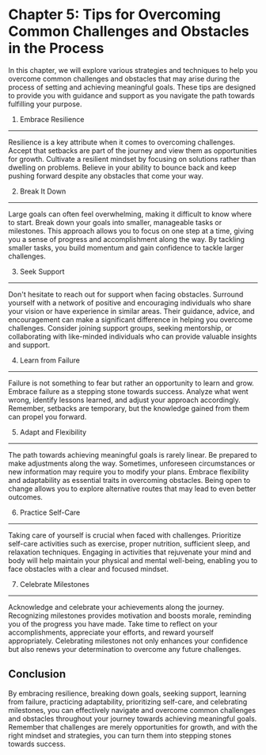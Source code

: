 Chapter 5: Tips for Overcoming Common Challenges and Obstacles in the Process
=============================================================================

In this chapter, we will explore various strategies and techniques to help you overcome common challenges and obstacles that may arise during the process of setting and achieving meaningful goals. These tips are designed to provide you with guidance and support as you navigate the path towards fulfilling your purpose.

1. Embrace Resilience
---------------------

Resilience is a key attribute when it comes to overcoming challenges. Accept that setbacks are part of the journey and view them as opportunities for growth. Cultivate a resilient mindset by focusing on solutions rather than dwelling on problems. Believe in your ability to bounce back and keep pushing forward despite any obstacles that come your way.

2. Break It Down
----------------

Large goals can often feel overwhelming, making it difficult to know where to start. Break down your goals into smaller, manageable tasks or milestones. This approach allows you to focus on one step at a time, giving you a sense of progress and accomplishment along the way. By tackling smaller tasks, you build momentum and gain confidence to tackle larger challenges.

3. Seek Support
---------------

Don't hesitate to reach out for support when facing obstacles. Surround yourself with a network of positive and encouraging individuals who share your vision or have experience in similar areas. Their guidance, advice, and encouragement can make a significant difference in helping you overcome challenges. Consider joining support groups, seeking mentorship, or collaborating with like-minded individuals who can provide valuable insights and support.

4. Learn from Failure
---------------------

Failure is not something to fear but rather an opportunity to learn and grow. Embrace failure as a stepping stone towards success. Analyze what went wrong, identify lessons learned, and adjust your approach accordingly. Remember, setbacks are temporary, but the knowledge gained from them can propel you forward.

5. Adapt and Flexibility
------------------------

The path towards achieving meaningful goals is rarely linear. Be prepared to make adjustments along the way. Sometimes, unforeseen circumstances or new information may require you to modify your plans. Embrace flexibility and adaptability as essential traits in overcoming obstacles. Being open to change allows you to explore alternative routes that may lead to even better outcomes.

6. Practice Self-Care
---------------------

Taking care of yourself is crucial when faced with challenges. Prioritize self-care activities such as exercise, proper nutrition, sufficient sleep, and relaxation techniques. Engaging in activities that rejuvenate your mind and body will help maintain your physical and mental well-being, enabling you to face obstacles with a clear and focused mindset.

7. Celebrate Milestones
-----------------------

Acknowledge and celebrate your achievements along the journey. Recognizing milestones provides motivation and boosts morale, reminding you of the progress you have made. Take time to reflect on your accomplishments, appreciate your efforts, and reward yourself appropriately. Celebrating milestones not only enhances your confidence but also renews your determination to overcome any future challenges.

Conclusion
----------

By embracing resilience, breaking down goals, seeking support, learning from failure, practicing adaptability, prioritizing self-care, and celebrating milestones, you can effectively navigate and overcome common challenges and obstacles throughout your journey towards achieving meaningful goals. Remember that challenges are merely opportunities for growth, and with the right mindset and strategies, you can turn them into stepping stones towards success.
